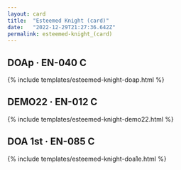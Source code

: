 ```yaml
---
layout: card
title:  "Esteemed Knight (card)"
date:   "2022-12-29T21:27:36.642Z"
permalink: esteemed-knight_(card)
---
```


## DOAp &middot; EN-040 C

{% include templates/esteemed-knight-doap.html %}


## DEMO22 &middot; EN-012 C

{% include templates/esteemed-knight-demo22.html %}


## DOA 1st &middot; EN-085 C

{% include templates/esteemed-knight-doa1e.html %}

